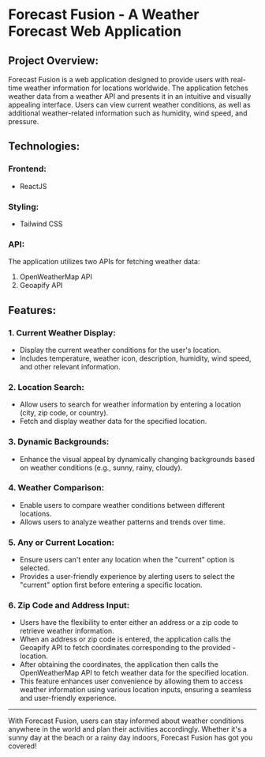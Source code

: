 # Forecast Fusion - A Weather Forecast Web Application

## Project Overview:
Forecast Fusion is a web application designed to provide users with real-time weather information for locations worldwide. The application fetches weather data from a weather API and presents it in an intuitive and visually appealing interface. Users can view current weather conditions, as well as additional weather-related information such as humidity, wind speed, and pressure.

## Technologies:
### Frontend:
- ReactJS

### Styling:
- Tailwind CSS

### API:
The application utilizes two APIs for fetching weather data:
1. OpenWeatherMap API
2. Geoapify API

## Features:
### 1. Current Weather Display:
- Display the current weather conditions for the user's location.
- Includes temperature, weather icon, description, humidity, wind speed, and other relevant information.

### 2. Location Search:
- Allow users to search for weather information by entering a location (city, zip code, or country).
- Fetch and display weather data for the specified location.

### 3. Dynamic Backgrounds:
- Enhance the visual appeal by dynamically changing backgrounds based on weather conditions (e.g., sunny, rainy, cloudy).

### 4. Weather Comparison:
- Enable users to compare weather conditions between different locations.
- Allows users to analyze weather patterns and trends over time.

### 5. Any or Current Location:
- Ensure users can't enter any location when the "current" option is selected.
- Provides a user-friendly experience by alerting users to select the "current" option first before entering a specific location.

### 6. Zip Code and Address Input:
- Users have the flexibility to enter either an address or a zip code to retrieve weather information.
- When an address or zip code is entered, the application calls the Geoapify API to fetch coordinates corresponding to the provided - location.
- After obtaining the coordinates, the application then calls the OpenWeatherMap API to fetch weather data for the specified location.
- This feature enhances user convenience by allowing them to access weather information using various location inputs, ensuring a seamless and user-friendly experience.
---

With Forecast Fusion, users can stay informed about weather conditions anywhere in the world and plan their activities accordingly. Whether it's a sunny day at the beach or a rainy day indoors, Forecast Fusion has got you covered! 

